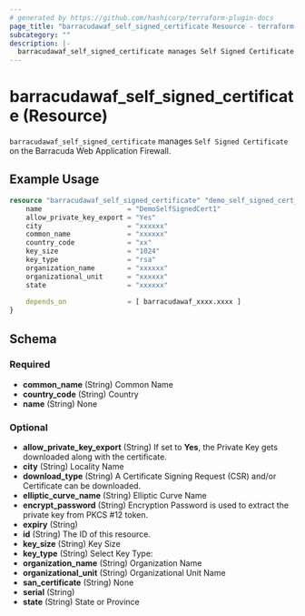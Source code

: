 ```yaml
---
# generated by https://github.com/hashicorp/terraform-plugin-docs
page_title: "barracudawaf_self_signed_certificate Resource - terraform-provider-barracudawaf"
subcategory: ""
description: |-
  barracudawaf_self_signed_certificate manages Self Signed Certificate on the Barracuda Web Application Firewall.
---
```


# barracudawaf_self_signed_certificate (Resource)

`barracudawaf_self_signed_certificate` manages `Self Signed Certificate` on the Barracuda Web Application Firewall.

## Example Usage

```terraform
resource "barracudawaf_self_signed_certificate" "demo_self_signed_cert_1" {
    name                     = "DemoSelfSignedCert1"
    allow_private_key_export = "Yes"
    city                     = "xxxxxx"
    common_name              = "xxxxxx"
    country_code             = "xx"
    key_size                 = "1024"
    key_type                 = "rsa"
    organization_name        = "xxxxxx"
    organizational_unit      = "xxxxxx"
    state                    = "xxxxxx"
    
    depends_on               = [ barracudawaf_xxxx.xxxx ]
}
```

<!-- schema generated by tfplugindocs -->
## Schema

### Required

- **common_name** (String) Common Name
- **country_code** (String) Country
- **name** (String) None

### Optional

- **allow_private_key_export** (String) If set to <b>Yes</b>, the Private Key gets downloaded along with the certificate.
- **city** (String) Locality Name
- **download_type** (String) A Certificate Signing Request (CSR) and/or Certificate can be downloaded.
- **elliptic_curve_name** (String) Elliptic Curve Name
- **encrypt_password** (String) Encryption Password is used to extract the private key from PKCS #12 token.
- **expiry** (String)
- **id** (String) The ID of this resource.
- **key_size** (String) Key Size
- **key_type** (String) Select Key Type:
- **organization_name** (String) Organization Name
- **organizational_unit** (String) Organizational Unit Name
- **san_certificate** (String) None
- **serial** (String)
- **state** (String) State or Province


